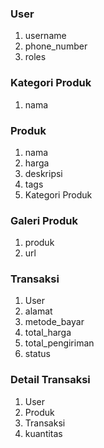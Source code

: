 ### User

1. username
2. phone_number
3. roles

### Kategori Produk

1. nama

### Produk

1. nama
2. harga
3. deskripsi
4. tags
5. Kategori Produk

### Galeri Produk

1. produk
2. url

### Transaksi

1. User
2. alamat
3. metode_bayar
4. total_harga
5. total_pengiriman
6. status

### Detail Transaksi

1. User
2. Produk
3. Transaksi
4. kuantitas
